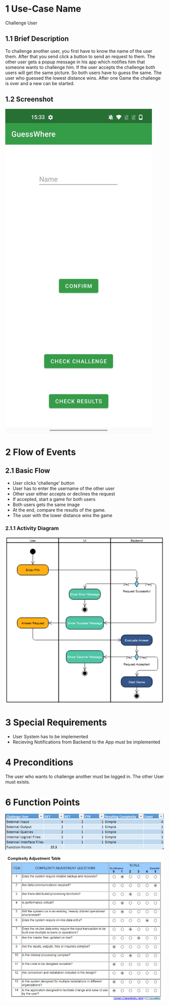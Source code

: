 # 1 Use-Case Name
Challenge User

## 1.1 Brief Description
To challenge another user, you first have to know the name of the user them. After that you send click a button to send an request to them. The other user gets a popup message in his app which notifies him that someone wants to challenge him. If the user accepts the challenge both users will get the same picture. So both users have to guess the same. The user who guessed the lowest distance wins. After one Game the challenge is over and a new can be started.

## 1.2 Screenshot
![Challenge_User_Screenshot](../images/Screenshot/screenshot_challengeuser.jpg)

# 2 Flow of Events
## 2.1 Basic Flow
- User clicks 'challenge' button 
- User has to enter the username of the other user
- Other user either accepts or declines the request
- If accepted, start a game for both users
- Both users gets the same image 
- At the end, compare the results of the game. 
- The user with the lower distance wins the game

### 2.1.1 Activity Diagram
![Challenge User](../images/UC_ChallengeUser.png)


# 3 Special Requirements
- User System has to be implemented
- Recieving Notifications from Backend to the App must be implemented

# 4 Preconditions
The user who wants to challenge another must be logged in. The other User must exists. 


# 6 Function Points
![Challenge User FP](../images/functionpoints/functionpoints_challengeuser.png)

![FP](../images/functionpoints/complexityAdjustmentTable.PNG)
